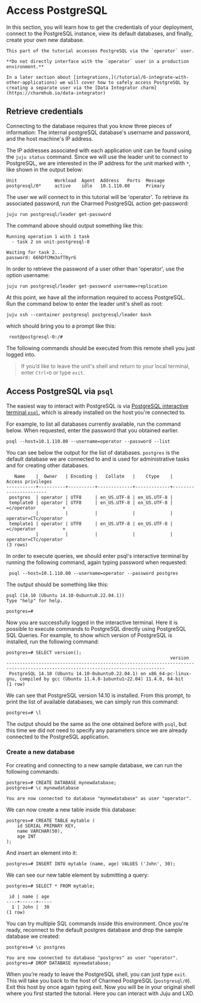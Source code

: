 # Access PostgreSQL

In this section, you will learn how to get the credentials of your deployment, connect to the PostgreSQL instance, view its default databases, and finally, create your own new database. 
```{caution}
This part of the tutorial accesses PostgreSQL via the `operator` user. 

**Do not directly interface with the `operator` user in a production environment.**

In a later section about [integrations,](/tutorial/6-integrate-with-other-applications) we will cover how to safely access PostgreSQL by creating a separate user via the [Data Integrator charm](https://charmhub.io/data-integrator)
```

## Retrieve credentials

Connecting to the database requires that you know three pieces of information: The internal postgreSQL database's username and password, and the host machine's IP address. 

The IP addresses associated with each application unit can be found using the `juju status` command. Since we will use the leader unit to connect to PostgreSQL, we are interested in the IP address for the unit marked with `*`, like shown in the output below:
```text
Unit           	  Workload  Agent  Address   Ports  Message
postgresql/0*     active	idle   10.1.110.80     	Primary
```

The user we will connect to in this tutorial will be 'operator'. To retrieve its associated password, run the Charmed PostgreSQL action get-password:
```text
juju run postgresql/leader get-password
```
The command above should output something like this:
```text
Running operation 1 with 1 task
  - task 2 on unit-postgresql-0

Waiting for task 2...
password: 66hDfCMm3ofT0yrG
```
In order to retrieve the password of a user other than 'operator', use the option username:
```text
juju run postgresql/leader get-password username=replication
```

At this point, we have all the information required to access PostgreSQL. Run the command below to enter the leader unit's shell as root:

```text
juju ssh --container postgresql postgresql/leader bash
```
which should bring you to a prompt like this: 

```text
 root@postgresql-0:/#
```
The following commands should be executed from this remote shell you just logged into. 

>If you’d like to leave the unit's shell and return to your local terminal, enter `Ctrl+D` or type `exit`.

## Access PostgreSQL via `psql`

The easiest way to interact with PostgreSQL is via [PostgreSQL interactive terminal `psql`](https://www.postgresql.org/docs/14/app-psql.html), which is already installed on the host you're connected to.

For example, to list all databases currently available, run the command below. When requested, enter the password that you obtained earlier.
```text
psql --host=10.1.110.80 --username=operator --password --list
```

You can see below the output for the list of databases. `postgres` is the default database we are connected to and is used for administrative tasks and for creating other databases.  
```text
   Name    |  Owner   | Encoding |   Collate   |    Ctype    |   Access privileges
-----------+----------+----------+-------------+-------------+-----------------------
 postgres  | operator | UTF8     | en_US.UTF-8 | en_US.UTF-8 |
 template0 | operator | UTF8     | en_US.UTF-8 | en_US.UTF-8 | =c/operator          +
           |          |          |             |             | operator=CTc/operator
 template1 | operator | UTF8     | en_US.UTF-8 | en_US.UTF-8 | =c/operator          +
           |          |          |             |             | operator=CTc/operator
(3 rows)
```

In order to execute queries, we should enter psql's interactive terminal by running the following command, again typing password when requested:
```text
 psql --host=10.1.110.80 --username=operator --password postgres
```

The output should be something like this:

```text
psql (14.10 (Ubuntu 14.10-0ubuntu0.22.04.1))
Type "help" for help.

postgres=# 
```
Now you are successfully logged in the interactive terminal. Here it is possible to execute commands to PostgreSQL directly using PostgreSQL SQL Queries. For example, to show which version of PostgreSQL is installed, run the following command:

```text
postgres=# SELECT version();
                                                             version
---------------------------------------------------------------------------------------------------------------------------------
 PostgreSQL 14.10 (Ubuntu 14.10-0ubuntu0.22.04.1) on x86_64-pc-linux-gnu, compiled by gcc (Ubuntu 11.4.0-1ubuntu1~22.04) 11.4.0, 64-bit
(1 row)
```

We can see that PostgreSQL version 14.10 is installed. From this prompt, to print the list of available databases, we can simply run this command:

```text
postgres=# \l
```

The output should be the same as the one obtained before with `psql`, but this time we did not need to specify any parameters since we are already connected to the PostgreSQL application.

### Create a new database
For creating and connecting to a new sample database, we can run the following commands:
```text
postgres=# CREATE DATABASE mynewdatabase;
postgres=# \c mynewdatabase

You are now connected to database "mynewdatabase" as user "operator".
```

We can now create a new table inside this database:

```text
postgres=# CREATE TABLE mytable (
	id SERIAL PRIMARY KEY,
	name VARCHAR(50),
	age INT
);
```

And insert an element into it:

```text
postgres=# INSERT INTO mytable (name, age) VALUES ('John', 30);
```

We can see our new table element by submitting a query:

```text
postgres=# SELECT * FROM mytable;

 id | name | age
----+------+-----
  1 | John |  30
(1 row)
```

You can try multiple SQL commands inside this environment. Once you're ready, reconnect to the default postgres database and drop the sample database we created:

```text
postgres=# \c postgres

You are now connected to database "postgres" as user "operator".
postgres=# DROP DATABASE mynewdatabase;
```

When you’re ready to leave the PostgreSQL shell, you can just type `exit`. This will take you back to the host of Charmed PostgreSQL (`postgresql/0`). Exit this host by once again typing exit. Now you will be in your original shell where you first started the tutorial. Here you can interact with Juju and LXD.